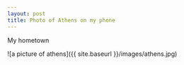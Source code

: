 ```yaml
---
layout: post
title: Photo of Athens on my phone
---
```


My hometown

![a picture of athens]({{ site.baseurl }}/images/athens.jpg)

